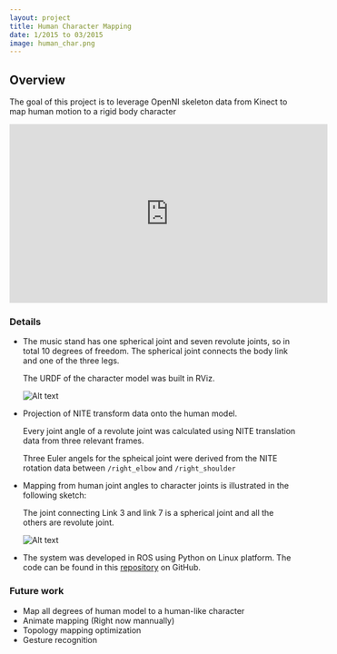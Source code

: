 ```yaml
---
layout: project
title: Human Character Mapping
date: 1/2015 to 03/2015
image: human_char.png
---
```


## Overview

The goal of this project is to leverage OpenNI skeleton data from Kinect to map human motion to a rigid body character 

<iframe width="560" height="315" src="https://www.youtube.com/embed/m98IJ71wfu0" frameborder="0" allowfullscreen></iframe>

### Details 

* The music stand has one spherical joint and seven revolute joints, so in total 10 degrees of freedom. The spherical joint connects the body link and one of the three legs.

  The URDF of the character model was built in RViz. 

  ![Alt text](/Portfolio//projects/urdf.png)

* Projection of NITE transform data onto the human model.
  
  Every joint angle of a revolute joint was calculated using NITE translation data from three relevant frames. 
  
  Three Euler angels for the spheical joint were derived from the NITE rotation data between `/right_elbow` and `/right_shoulder` 

* Mapping from human joint angles to character joints is illustrated in the following sketch:

  The joint connecting Link 3 and link 7 is a spherical joint and all the others are revolute joint. 

  ![Alt text](/Portfolio//projects/mapping.png)

* The system was developed in ROS using Python on Linux platform. The code can be found in this [repository](https://github.com/YunchuLiu/Human-Character-Mapping)
 on GitHub. 
  
  
### Future work  

* Map all degrees of human model to a human-like character
* Animate mapping (Right now mannually) 
* Topology mapping optimization
* Gesture recognition 


